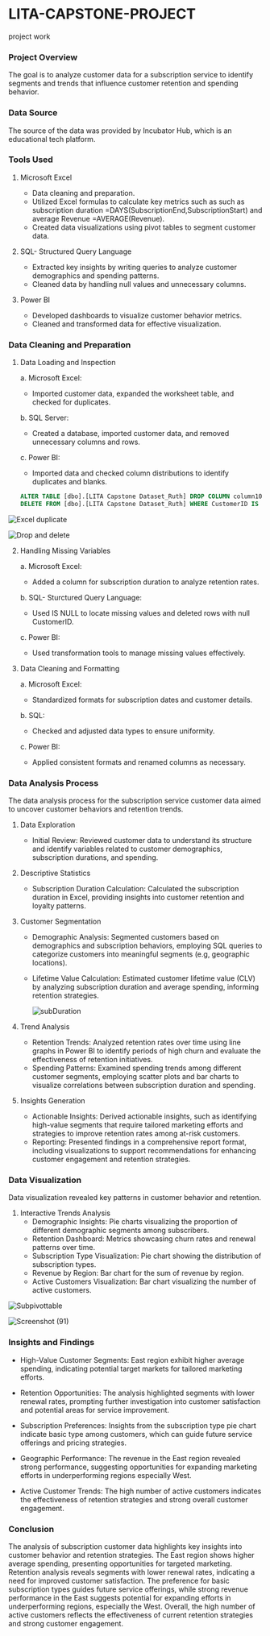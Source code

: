 # LITA-CAPSTONE-PROJECT
project work

### Project Overview
The goal is to analyze customer data for a subscription service to identify segments and trends that influence customer retention and spending behavior.

### Data Source
The source of the data was provided by Incubator Hub, which is an educational tech platform.

### Tools Used
1. Microsoft Excel
   - Data cleaning and preparation.
   - Utilized Excel formulas to calculate key metrics such as such as subscription duration =DAYS(SubscriptionEnd,SubscriptionStart) and average Revenue =AVERAGE(Revenue).
   - Created data visualizations using pivot tables to segment customer data.

2. SQL- Structured Query Language
   - Extracted key insights by writing queries to analyze customer demographics and spending patterns.
   - Cleaned data by handling null values and unnecessary columns.

3. Power BI
   - Developed dashboards to visualize customer behavior metrics.
   - Cleaned and transformed data for effective visualization.

### Data Cleaning and Preparation
1. Data Loading and Inspection
   
   a. Microsoft Excel:
      - Imported customer data, expanded the worksheet table, and checked for duplicates.
   
   b. SQL Server:
      - Created a database, imported customer data, and removed unnecessary columns and rows.
        
   c. Power BI:
      - Imported data and checked column distributions to identify duplicates and blanks.
   
      ```SQL
      ALTER TABLE [dbo].[LITA Capstone Dataset_Ruth] DROP COLUMN column10;
      DELETE FROM [dbo].[LITA Capstone Dataset_Ruth] WHERE CustomerID IS NULL;
      ```
   
![Excel duplicate](https://github.com/user-attachments/assets/54c4f976-30f5-477e-a4de-e7eb0ff430a4)


![Drop and delete](https://github.com/user-attachments/assets/35e32130-8367-477d-b9df-924e9897206c)

2. Handling Missing Variables

   a. Microsoft Excel:
      - Added a column for subscription duration to analyze retention rates.

   b. SQL- Sturctured Query Language:
      - Used IS NULL to locate missing values and deleted rows with null CustomerID.
        
   c. Power BI:
      - Used transformation tools to manage missing values effectively.  
        

3. Data Cleaning and Formatting

   a. Microsoft Excel:
    - Standardized formats for subscription dates and customer details. 
  
   b. SQL:
      - Checked and adjusted data types to ensure uniformity.
   
   c. Power BI:
      - Applied consistent formats and renamed columns as necessary.

### Data Analysis Process
The data analysis process for the subscription service customer data aimed to uncover customer behaviors and retention trends.

1. Data Exploration
   - Initial Review: Reviewed customer data to understand its structure and identify variables related to customer demographics, subscription durations, and spending.

2. Descriptive Statistics
   - Subscription Duration Calculation: Calculated the subscription duration in Excel, providing insights into customer retention and loyalty patterns.
  
3. Customer Segmentation
   - Demographic Analysis: Segmented customers based on demographics and subscription behaviors, employing SQL queries to categorize customers into meaningful segments (e.g, geographic locations).
   - Lifetime Value Calculation: Estimated customer lifetime value (CLV) by analyzing subscription duration and average spending, informing retention strategies.
  
     ![subDuration](https://github.com/user-attachments/assets/d32ef22d-5888-48b4-ad51-0cf8487e1edc)

     
3. Trend Analysis
   - Retention Trends: Analyzed retention rates over time using line graphs in Power BI to identify periods of high churn and evaluate the effectiveness of retention initiatives.
   - Spending Patterns: Examined spending trends among different customer segments, employing scatter plots and bar charts to visualize correlations between subscription duration and spending.

4. Insights Generation
   - Actionable Insights: Derived actionable insights, such as identifying high-value segments that require tailored marketing efforts and strategies to improve retention rates among at-risk customers.
   - Reporting: Presented findings in a comprehensive report format, including visualizations to support recommendations for enhancing customer engagement and retention strategies.
  
### Data Visualization
 Data visualization revealed key patterns in customer behavior and retention.

1. Interactive Trends Analysis
   - Demographic Insights: Pie charts visualizing the proportion of different demographic segments among subscribers.
   - Retention Dashboard: Metrics showcasing churn rates and renewal patterns over time.
   - Subscription Type Visualization: Pie chart showing the distribution of subscription types.
   - Revenue by Region: Bar chart for the sum of revenue by region.
   - Active Customers Visualization: Bar chart visualizing the number of active customers.

![Subpivottable](https://github.com/user-attachments/assets/7f7a18a1-9421-404b-9a55-8ba0ebd06987)

![Screenshot (91)](https://github.com/user-attachments/assets/3aea77da-09f1-4b70-8cd0-76e8fcdf4177)


### Insights and Findings
 - High-Value Customer Segments: East region exhibit higher average spending, indicating potential target markets for tailored marketing efforts.
   
 - Retention Opportunities: The analysis highlighted segments with lower renewal rates, prompting further investigation into customer satisfaction and potential areas for service improvement.
   
 - Subscription Preferences: Insights from the subscription type pie chart indicate basic type among customers, which can guide future service offerings and pricing strategies.
   
 - Geographic Performance: The revenue in the East region revealed strong performance, suggesting opportunities for expanding marketing efforts in underperforming regions especially West.
   
 - Active Customer Trends: The high number of active customers indicates the effectiveness of retention strategies and strong overall customer engagement.

### Conclusion
The analysis of subscription customer data highlights key insights into customer behavior and retention strategies. The East region shows higher average spending, presenting opportunities for targeted marketing. Retention analysis reveals segments with lower renewal rates, indicating a need for improved customer satisfaction. The preference for basic subscription types guides future service offerings, while strong revenue performance in the East suggests potential for expanding efforts in underperforming regions, especially the West. Overall, the high number of active customers reflects the effectiveness of current retention strategies and strong customer engagement.







   
